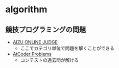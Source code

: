 # algorithm

## 競技プログラミングの問題
* [AIZU ONLINE JUDGE](https://onlinejudge.u-aizu.ac.jp/challenges/search/categories)
  * ここでカテゴリ単位で問題を解くことができる
* [AtCoder Problems](https://kenkoooo.com/atcoder/#/table/)
  * コンテストの過去問が解ける

